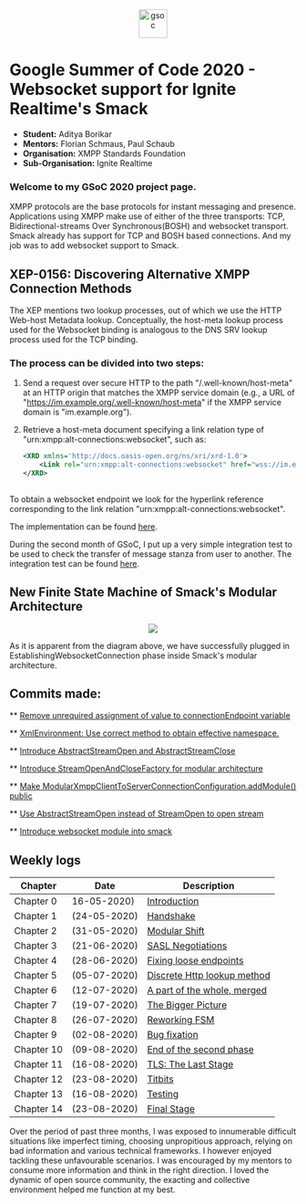 <center><a href="https://summerofcode.withgoogle.com/projects/#6653942668197888"><img src="https://developers.google.com/open-source/gsoc/resources/downloads/GSoC-logo-horizontal.svg" alt="gsoc" height="50"/></a></center>

# Google Summer of Code 2020 - Websocket support for Ignite Realtime's Smack

* **Student:** Aditya Borikar
* **Mentors:** Florian Schmaus, Paul Schaub
* **Organisation:** XMPP Standards Foundation
* **Sub-Organisation:** Ignite Realtime

### Welcome to my GSoC 2020 project page.

XMPP protocols are the base protocols for instant messaging and presence. Applications using XMPP make use of either of the three transports: TCP, Bidirectional-streams Over Synchronous(BOSH) and websocket transport. Smack already has support for TCP and BOSH based connections. And my job was to add websocket support to Smack.

## XEP-0156: Discovering Alternative XMPP Connection Methods

The XEP mentions two lookup processes, out of which we use the HTTP Web-host Metadata lookup. Conceptually, the host-meta lookup process used for the Websocket binding is analogous to the DNS SRV lookup process used for the TCP binding.

### The process can be divided into two steps:

1) Send a request over secure HTTP to the path
   "/.well-known/host-meta" at an HTTP origin that matches the XMPP service domain (e.g., a URL of "https://im.example.org/.well-known/host-meta" if the XMPP service domain is "im.example.org").

2) Retrieve a host-meta document specifying a link relation type of "urn:xmpp:alt-connections:websocket", such as: 

	```xml
	<XRD xmlns='http://docs.oasis-open.org/ns/xri/xrd-1.0'>
	    <Link rel="urn:xmpp:alt-connections:websocket" href="wss://im.example.org:443/ws" />
	</XRD>
       

To obtain a websocket endpoint we look for the hyperlink reference corresponding to the link relation "urn:xmpp:alt-connections:websocket".

The implementation can be found [here](https://github.com/igniterealtime/Smack/commit/dcb66eef592bf3959a3aaafae0802e0b35500e2d).

During the second month of GSoC, I put up a very simple integration test to be used to check the transfer of message stanza from user to another. The integration test can be found [here](https://github.com/igniterealtime/Smack/commit/fcaeca48ec0eb3848c51ee778ce3626b06c9b7db).



## New Finite State Machine of Smack's Modular Architecture

<center>
    <img src="https://adiaholic.github.io/gsoc2020/assets/images/websocketAndTcp.png">
</center>

As it is apparent from the diagram above, we have successfully plugged in EstablishingWebsocketConnection phase inside Smack's modular architecture.


## Commits made:

** [Remove unrequired assignment of value to connectionEndpoint variable](https://github.com/igniterealtime/Smack/commit/45f75d5ce0dcb4e8c68ea59109211dda8799565f)

** [XmlEnvironment: Use correct method to obtain effective namespace.](https://github.com/igniterealtime/Smack/commit/c9cf4f15419be5a20bb7a046facfb664b0141f38)

** [Introduce AbstractStreamOpen and AbstractStreamClose](https://github.com/igniterealtime/Smack/commit/9fcc97836bf5bb8fb788dc44675bf4e5f50e6f25)

** [Introduce StreamOpenAndCloseFactory for modular architecture](https://github.com/igniterealtime/Smack/commit/0e49adff1d4d88359c3a0c2c2d60efdfc31677e8)

** [Make ModularXmppClientToServerConnectionConfiguration.addModule() public](https://github.com/igniterealtime/Smack/commit/db385e6595d02b95ce0c221e718780a8ee59fc89)

** [Use AbstractStreamOpen instead of StreamOpen to open stream](https://github.com/igniterealtime/Smack/commit/648a1cfab1f69f9b00070182d55142d3d0f35965)

** [Introduce websocket module into smack]()


## Weekly logs
| Chapter |   Date      | Description  |
|---------|-------------|--------------|
|Chapter 0 | 16-05-2020)|[Introduction](https://adiaholic.github.io/gsoc2020/2020/05/16/Chapter-0-Introduction.html) |
|Chapter 1 | (24-05-2020)| [Handshake](https://adiaholic.github.io/gsoc2020/2020/05/24/Chapter-1-Handshake.html)|
|Chapter 2 | (31-05-2020)| [Modular Shift](https://adiaholic.github.io/gsoc2020/2020/05/31/Chapter-2-Modular-Shift.html)|
|Chapter 3 | (21-06-2020)| [SASL Negotiations](https://adiaholic.github.io/gsoc2020/2020/06/07/Chapter-3-sasl-negotiations.html)|
|Chapter 4 | (28-06-2020)| [Fixing loose endpoints](https://adiaholic.github.io/gsoc2020/2020/06/14/Chapter-4-fix-loose-endpoints.html)|
|Chapter 5 | (05-07-2020)| [Discrete Http lookup method](https://adiaholic.github.io/gsoc2020/2020/06/21/Chapter-5-Discrete-Http-Lookup-Method.html)|
|Chapter 6 | (12-07-2020)| [A part of the whole, merged](https://adiaholic.github.io/gsoc2020/2020/06/28/Chapter-6-Part-Of-The-Whole.html)|
|Chapter 7 | (19-07-2020)| [The Bigger Picture](https://adiaholic.github.io/gsoc2020/2020/07/06/Chapter-7-The-Bigger-Picture.html)|
|Chapter 8 | (26-07-2020)| [Reworking FSM](https://adiaholic.github.io/gsoc2020/2020/07/12/Chapter-8-Reworking-FSM.html)|
|Chapter 9 | (02-08-2020)| [Bug fixation](https://adiaholic.github.io/gsoc2020/2020/07/19/Chapter-9-Fixing-Bugs.html)|
|Chapter 10 | (09-08-2020)| [End of the second phase](https://adiaholic.github.io/gsoc2020/2020/07/26/Chapter-10-End-of-second-phase.html)|
|Chapter 11 | (16-08-2020)| [TLS: The Last Stage](https://adiaholic.github.io/gsoc2020/2020/08/02/Chapter-11-TLS.html)|
|Chapter 12 | (23-08-2020)| [Titbits](https://adiaholic.github.io/gsoc2020/2020/08/09/Chapter-12-Titbits.html)|
|Chapter 13 | (16-08-2020)| [Testing](https://adiaholic.github.io/gsoc2020/2020/08/16/Chapter-13-Testing.html)|
|Chapter 14 | (23-08-2020)| [Final Stage](https://adiaholic.github.io/gsoc2020/2020/08/23/Chapter-14-Final-Stages.html)|


Over the period of past three months, I was exposed to innumerable difficult situations like imperfect timing, choosing unpropitious approach, relying on bad information and various technical frameworks. I however enjoyed tackling these unfavourable scenarios. I was encouraged by my mentors to consume more information and think in the right direction. I loved the dynamic of open source community, the exacting and collective environment helped me function at my best.

